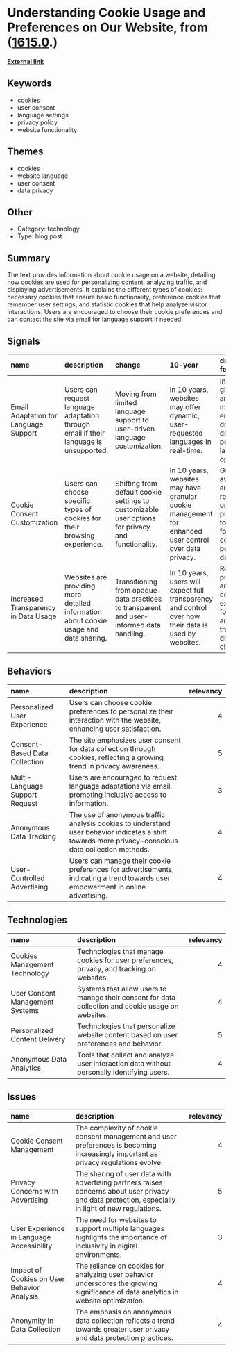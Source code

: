 # __Understanding Cookie Usage and Preferences on Our Website__, from ([1615.0](https://kghosh.substack.com/p/1615.0).)

__[External link](https://www.blitzortung.org/en/live_lightning_maps.php)__



## Keywords

* cookies
* user consent
* language settings
* privacy policy
* website functionality

## Themes

* cookies
* website language
* user consent
* data privacy

## Other

* Category: technology
* Type: blog post

## Summary

The text provides information about cookie usage on a website, detailing how cookies are used for personalizing content, analyzing traffic, and displaying advertisements. It explains the different types of cookies: necessary cookies that ensure basic functionality, preference cookies that remember user settings, and statistic cookies that help analyze visitor interactions. Users are encouraged to choose their cookie preferences and can contact the site via email for language support if needed.

## Signals

| name                                  | description                                                                           | change                                                                                            | 10-year                                                                                                | driving-force                                                                                            |   relevancy |
|:--------------------------------------|:--------------------------------------------------------------------------------------|:--------------------------------------------------------------------------------------------------|:-------------------------------------------------------------------------------------------------------|:---------------------------------------------------------------------------------------------------------|------------:|
| Email Adaptation for Language Support | Users can request language adaptation through email if their language is unsupported. | Moving from limited language support to user-driven language customization.                       | In 10 years, websites may offer dynamic, user-requested languages in real-time.                        | Increased globalization and multicultural engagement drive the demand for personalized language options. |           3 |
| Cookie Consent Customization          | Users can choose specific types of cookies for their browsing experience.             | Shifting from default cookie settings to customizable user options for privacy and functionality. | In 10 years, websites may have granular cookie management for enhanced user control over data privacy. | Growing awareness and regulation of online privacy lead to demands for more control over personal data.  |           4 |
| Increased Transparency in Data Usage  | Websites are providing more detailed information about cookie usage and data sharing. | Transitioning from opaque data practices to transparent and user-informed data handling.          | In 10 years, users will expect full transparency and control over how their data is used by websites.  | Regulatory pressures and consumer expectations for privacy and transparency drive this change.           |           5 |

## Behaviors

| name                           | description                                                                                                                                         |   relevancy |
|:-------------------------------|:----------------------------------------------------------------------------------------------------------------------------------------------------|------------:|
| Personalized User Experience   | Users can choose cookie preferences to personalize their interaction with the website, enhancing user satisfaction.                                 |           4 |
| Consent-Based Data Collection  | The site emphasizes user consent for data collection through cookies, reflecting a growing trend in privacy awareness.                              |           5 |
| Multi-Language Support Request | Users are encouraged to request language adaptations via email, promoting inclusive access to information.                                          |           3 |
| Anonymous Data Tracking        | The use of anonymous traffic analysis cookies to understand user behavior indicates a shift towards more privacy-conscious data collection methods. |           4 |
| User-Controlled Advertising    | Users can manage their cookie preferences for advertisements, indicating a trend towards user empowerment in online advertising.                    |           4 |

## Technologies

| name                            | description                                                                                        |   relevancy |
|:--------------------------------|:---------------------------------------------------------------------------------------------------|------------:|
| Cookies Management Technology   | Technologies that manage cookies for user preferences, privacy, and tracking on websites.          |           4 |
| User Consent Management Systems | Systems that allow users to manage their consent for data collection and cookie usage on websites. |           4 |
| Personalized Content Delivery   | Technologies that personalize website content based on user preferences and behavior.              |           5 |
| Anonymous Data Analytics        | Tools that collect and analyze user interaction data without personally identifying users.         |           4 |

## Issues

| name                                        | description                                                                                                                                        |   relevancy |
|:--------------------------------------------|:---------------------------------------------------------------------------------------------------------------------------------------------------|------------:|
| Cookie Consent Management                   | The complexity of cookie consent management and user preferences is becoming increasingly important as privacy regulations evolve.                 |           4 |
| Privacy Concerns with Advertising           | The sharing of user data with advertising partners raises concerns about user privacy and data protection, especially in light of new regulations. |           5 |
| User Experience in Language Accessibility   | The need for websites to support multiple languages highlights the importance of inclusivity in digital environments.                              |           3 |
| Impact of Cookies on User Behavior Analysis | The reliance on cookies for analyzing user behavior underscores the growing significance of data analytics in website optimization.                |           4 |
| Anonymity in Data Collection                | The emphasis on anonymous data collection reflects a trend towards greater user privacy and data protection practices.                             |           4 |